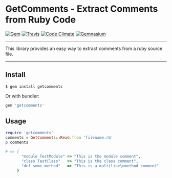 GetComments - Extract Comments from Ruby Code
==================================================

[![Gem](https://img.shields.io/gem/v/getcomments.svg?style=flat-square)](https://rubygems.org/gems/getcomments)
[![Travis](https://img.shields.io/travis/DannyBen/getcomments.svg?style=flat-square)](https://travis-ci.org/DannyBen/getcomments)
[![Code Climate](https://img.shields.io/codeclimate/github/DannyBen/getcomments.svg?style=flat-square)](https://codeclimate.com/github/DannyBen/getcomments)
[![Gemnasium](https://img.shields.io/gemnasium/DannyBen/getcomments.svg?style=flat-square)](https://gemnasium.com/DannyBen/getcomments)

---

This library provides an easy way to extract comments from a ruby source file.

---


Install
--------------------------------------------------

```
$ gem install getcomments
```

Or with bundler:

```ruby
gem 'getcomments'
```


Usage
--------------------------------------------------

```ruby
require 'getcomments'
comments = GetComments::Read.from 'filename.rb'
p comments

# => {
       "module TestModule" => "This is the module comment",
       "class TestClass"   => "This is the class comment",
       "def some_method"   => "This is a multiline\nmethod comment"
     }

```